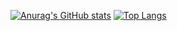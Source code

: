[![Anurag's GitHub stats](https://github-readme-stats.vercel.app/api?username=nteinert2005)](https://github.com/anuraghazra/github-readme-stats)
[![Top Langs](https://github-readme-stats.vercel.app/api/top-langs/?username=nteinert2005&layout=compact)](https://github.com/anuraghazra/github-readme-stats)
